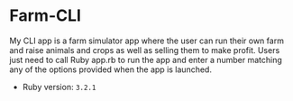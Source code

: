 # Farm-CLI

My CLI app is a farm simulator app where the user can run their own farm and raise animals and crops as well as selling them to make profit. Users just need to call Ruby app.rb
to run the app and enter a number matching any of the options provided when the app is launched.

- Ruby version: `3.2.1`
